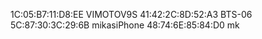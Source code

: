 1C:05:B7:11:D8:EE   VIMOTOV9S
41:42:2C:8D:52:A3   BTS-06
5C:87:30:3C:29:6B   mikasiPhone
48:74:6E:85:84:D0   mk